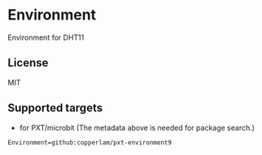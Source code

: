 # Environment

Environment for DHT11

## License

MIT

## Supported targets

* for PXT/microbit
(The metadata above is needed for package search.)

```package
Environment=github:copperlam/pxt-environment9
```